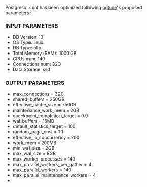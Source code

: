 Postgresql.conf has been optimized following [pgtune](https://pgtune.leopard.in.ua/)'s proposed parameters:

### INPUT PARAMETERS
* DB Version: 13
* OS Type: linux
* DB Type: oltp
* Total Memory (RAM): 1000 GB
* CPUs num: 140
* Connections num: 320
* Data Storage: ssd

### OUTPUT PARAMETERS
* max_connections = 320
* shared_buffers = 250GB
* effective_cache_size = 750GB
* maintenance_work_mem = 2GB
* checkpoint_completion_target = 0.9
* wal_buffers = 16MB
* default_statistics_target = 100
* random_page_cost = 1.1
* effective_io_concurrency = 200
* work_mem = 200MB
* min_wal_size = 2GB
* max_wal_size = 8GB
* max_worker_processes = 140
* max_parallel_workers_per_gather = 4
* max_parallel_workers = 140
* max_parallel_maintenance_workers = 4
* 
